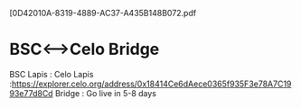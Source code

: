 [0D42010A-8319-4889-AC37-A435B148B072.pdf
# BSC<-->Celo Bridge
BSC Lapis :
Celo Lapis :https://explorer.celo.org/address/0x18414Ce6dAece0365f935F3e78A7C1993e77d8Cd
Bridge :
Go live in 5-8 days
